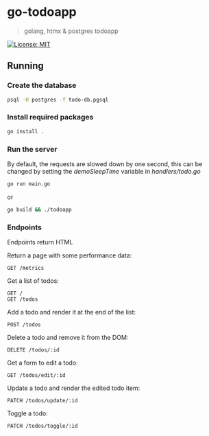 # go-todoapp

> golang, htmx & postgres todoapp

[![License: MIT](https://img.shields.io/badge/License-MIT-yellow.svg)](https://opensource.org/licenses/MIT)

## Running

### Create the database
```sh
psql -U postgres -f todo-db.pgsql
```

### Install required packages
```sh
go install .
```

### Run the server
By default, the requests are slowed down by one second, this can be changed by setting the *demoSleepTime* variable in *handlers/todo.go*
```sh
go run main.go
```
or
```sh
go build && ./todoapp
```

### Endpoints
Endpoints return HTML

Return a page with some performance data:
```
GET /metrics
```

Get a list of todos:
```
GET /
GET /todos
```

Add a todo and render it at the end of the list:
```
POST /todos
```

Delete a todo and remove it from the DOM:
```
DELETE /todos/:id
```

Get a form to edit a todo:
```
GET /todos/edit/:id
```

Update a todo and render the edited todo item:
```
PATCH /todos/update/:id
```

Toggle a todo:
```
PATCH /todos/toggle/:id
```
